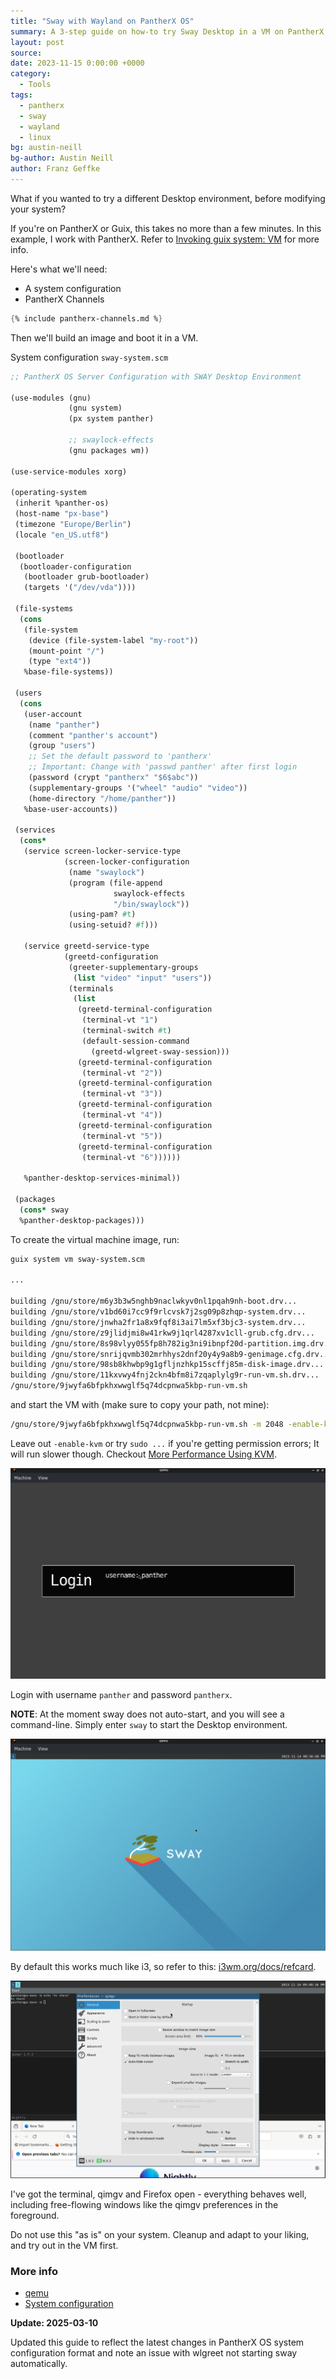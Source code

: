 ```yaml
---
title: "Sway with Wayland on PantherX OS"
summary: A 3-step guide on how-to try Sway Desktop in a VM on PantherX.
layout: post
source:
date: 2023-11-15 0:00:00 +0000
category:
  - Tools
tags:
  - pantherx
  - sway
  - wayland
  - linux
bg: austin-neill
bg-author: Austin Neill
author: Franz Geffke
---
```


What if you wanted to try a different Desktop environment, before modifying your system?

If you're on PantherX or Guix, this takes no more than a few minutes.
In this example, I work with PantherX. Refer to [Invoking guix system: VM](https://guix.gnu.org/manual/en/html_node/Invoking-guix-system.html#index-virtual-machine) for more info.

Here's what we'll need:

- A system configuration
- PantherX Channels

```scheme
{% include pantherx-channels.md %}
```

Then we'll build an image and boot it in a VM.

System configuration `sway-system.scm`

```scheme
;; PantherX OS Server Configuration with SWAY Desktop Environment

(use-modules (gnu)
             (gnu system)
             (px system panther)
       
             ;; swaylock-effects
             (gnu packages wm))

(use-service-modules xorg)

(operating-system
 (inherit %panther-os)
 (host-name "px-base")
 (timezone "Europe/Berlin")
 (locale "en_US.utf8")
 
 (bootloader
  (bootloader-configuration
   (bootloader grub-bootloader)
   (targets '("/dev/vda"))))
 
 (file-systems
  (cons
   (file-system
    (device (file-system-label "my-root"))
    (mount-point "/")
    (type "ext4"))
   %base-file-systems))
 
 (users
  (cons
   (user-account
    (name "panther")
    (comment "panther's account")
    (group "users")
    ;; Set the default password to 'pantherx'
    ;; Important: Change with 'passwd panther' after first login
    (password (crypt "pantherx" "$6$abc"))
    (supplementary-groups '("wheel" "audio" "video"))
    (home-directory "/home/panther"))
   %base-user-accounts))
 
 (services
  (cons*
   (service screen-locker-service-type
            (screen-locker-configuration
             (name "swaylock")
             (program (file-append
                       swaylock-effects
                       "/bin/swaylock"))
             (using-pam? #t)
             (using-setuid? #f)))
   
   (service greetd-service-type
            (greetd-configuration
             (greeter-supplementary-groups
              (list "video" "input" "users"))
             (terminals
              (list
               (greetd-terminal-configuration
                (terminal-vt "1")
                (terminal-switch #t)
                (default-session-command
                  (greetd-wlgreet-sway-session)))
               (greetd-terminal-configuration
                (terminal-vt "2"))
               (greetd-terminal-configuration
                (terminal-vt "3"))
               (greetd-terminal-configuration
                (terminal-vt "4"))
               (greetd-terminal-configuration
                (terminal-vt "5"))
               (greetd-terminal-configuration
                (terminal-vt "6"))))))
   
   %panther-desktop-services-minimal))

 (packages 
  (cons* sway
  %panther-desktop-packages)))
```

To create the virtual machine image, run:

```bash
guix system vm sway-system.scm

...

building /gnu/store/m6y3b3w5nghb9naclwkyv0nl1pqah9nh-boot.drv...
building /gnu/store/v1bd60i7cc9f9rlcvsk7j2sg09p8zhqp-system.drv...
building /gnu/store/jnwha2fr1a8x9fqf8i3ai7lm5xf3bjc3-system.drv...
building /gnu/store/z9jlidjmi8w41rkw9j1qrl4287xv1cll-grub.cfg.drv...
building /gnu/store/8s98vlyy055fp8h782ig3ni9ibnpf20d-partition.img.drv...
building /gnu/store/snrijqvmb302mrhhys2dnf20y4y9a8b9-genimage.cfg.drv...
building /gnu/store/98sb8khwbp9g1gfljnzhkp15scffj85m-disk-image.drv...
building /gnu/store/11kxvwy4fnj2ckn4bfm8i7zqaplylg9r-run-vm.sh.drv...
/gnu/store/9jwyfa6bfpkhxwwglf5q74dcpnwa5kbp-run-vm.sh
```

and start the VM with (make sure to copy your path, not mine):

```bash
/gnu/store/9jwyfa6bfpkhxwwglf5q74dcpnwa5kbp-run-vm.sh -m 2048 -enable-kvm -nic user,model=virtio-net-pci
```

Leave out `-enable-kvm` or try `sudo ...` if you're getting permission errors; It will run slower though. Checkout [More Performance Using KVM](https://wiki.pantherx.org/qemu/#more-performance-using-kvm).

<img src="/assets/images/blog/sway-with-wayland-on-pantherx-1.png">

Login with username `panther` and password `pantherx`.

**NOTE**: At the moment sway does not auto-start, and you will see a command-line. Simply enter `sway` to start the Desktop environment.

<img src="/assets/images/blog/sway-with-wayland-on-pantherx-2.png">

By default this works much like i3, so refer to this: [i3wm.org/docs/refcard](https://i3wm.org/docs/refcard.html).

<img src="/assets/images/blog/sway-with-wayland-on-pantherx-3.png">

I've got the terminal, qimgv and Firefox open - everything behaves well, including free-flowing windows like the qimgv preferences in the foreground.

Do not use this "as is" on your system. Cleanup and adapt to your liking, and try out in the VM first.

### More info

- [qemu](https://wiki.pantherx.org/qemu/)
- [System configuration](https://wiki.pantherx.org/System-configuration/)

**Update: 2025-03-10**

Updated this guide to reflect the latest changes in PantherX OS system configuration format and note an issue with wlgreet not starting sway automatically.